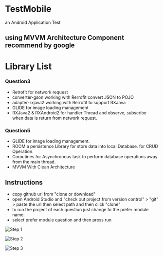 # TestMobile
an Android Application Test

## using MVVM Architecture Component recommend by google

# Library List
### Question3
- Retrofit for network request
- converter-gson working with Rerrofit convert JSON to POJO
- adapter-rxjava2 working with Rerrofit to support RXJava
- GLIDE for image loading management
- RXJava2 & RXAndroid2 for handler Thread and observe, subscribe when data is return from network request.

### Question5
- GLIDE for image loading management.
- ROOM a persistence Library for store data into local Database. for CRUD Operation.
- Coroutines for Asynchronous task to perform database operations away from the main thread. 
- MVVM With Clean Architecture

## Instructions
- copy github url from "clone or download"
- open Android Studio and "check out project from version control" > "git" > paste the url then select path and then click "clone"
- to run the project of each question just change to the prefer module name.
- select prefer module question and then press run

![Step 1](https://github.com/IamWorkAndWork/TestMobile/blob/master/1.png)

![Step 2](https://github.com/IamWorkAndWork/TestMobile/blob/master/2.png)

![Step 3](https://github.com/IamWorkAndWork/TestMobile/blob/master/3.png)

